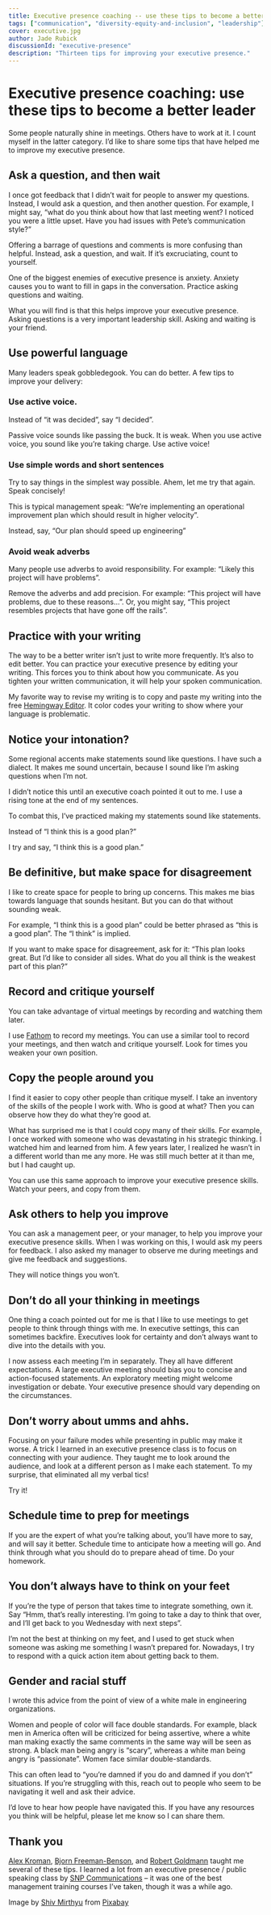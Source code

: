 ```yaml
---
title: Executive presence coaching -- use these tips to become a better leader
tags: ["communication", "diversity-equity-and-inclusion", "leadership"]
cover: executive.jpg
author: Jade Rubick
discussionId: "executive-presence"
description: "Thirteen tips for improving your executive presence."
---
```


<re-img src="executive.jpg"></re-img>

# Executive presence coaching: use these tips to become a better leader

Some people naturally shine in meetings. Others have to work at it. I count myself in the latter category. I’d like to share some tips that have helped me to improve my executive presence. 

## Ask a question, and then wait

I once got feedback that I didn’t wait for people to answer my questions. Instead, I would ask a question, and then another question. For example, I might say, “what do you think about how that last meeting went? I noticed you were a little upset. Have you had issues with Pete’s communication style?”

Offering a barrage of questions and comments is more confusing than helpful. Instead, ask a question, and wait. If it’s excruciating, count to yourself. 

One of the biggest enemies of executive presence is anxiety. Anxiety causes you to want to fill in gaps in the conversation. Practice asking questions and waiting.

What you will find is that this helps improve your executive presence. Asking questions is a very important leadership skill. Asking and waiting is your friend.

## Use powerful language

Many leaders speak gobbledegook. You can do better. A few tips to improve your delivery:

### Use active voice. 

Instead of “it was decided”, say “I decided”. 

Passive voice sounds like passing the buck. It is weak. When you use active voice, you sound like you’re taking charge. Use active voice!

### Use simple words and short sentences

Try to say things in the simplest way possible. Ahem, let me try that again. Speak concisely! 

This is typical management speak: “We’re implementing an operational improvement plan which should result in higher velocity”. 

Instead, say, “Our plan should speed up engineering”

### Avoid weak adverbs

Many people use adverbs to avoid responsibility. For example: “Likely this project will have problems”.

Remove the adverbs and add precision. For example: “This project will have problems, due to these reasons…”. Or, you might say, “This project resembles projects that have gone off the rails”.  

## Practice with your writing

The way to be a better writer isn’t just to write more frequently. It’s also to edit better. You can practice your executive presence by editing your writing. This forces you to think about how you communicate. As you tighten your written communication, it will help your spoken communication. 

My favorite way to revise my writing is to copy and paste my writing into the free [Hemingway Editor](http://hemingwayapp.com). It color codes your writing to show where your language is problematic.

## Notice your intonation?

Some regional accents make statements sound like questions. I have such a dialect. It makes me sound uncertain, because I sound like I’m asking questions when I’m not.

I didn’t notice this until an executive coach pointed it out to me. I use a rising tone at the end of my sentences.

To combat this, I’ve practiced making my statements sound like statements. 

Instead of “I think this is a good plan?”

I try and say, “I think this is a good plan.” 

## Be definitive, but make space for disagreement

I like to create space for people to bring up concerns. This makes me bias towards language that sounds hesitant. But you can do that without sounding weak.

For example, “I think this is a good plan” could be better phrased as “this is a good plan”. The “I think” is implied. 

If you want to make space for disagreement, ask for it: “This plan looks great. But I’d like to consider all sides. What do you all think is the weakest part of this plan?”

## Record and critique yourself

You can take advantage of virtual meetings by recording and watching them later. 

I use [Fathom](https://fathom.video) to record my meetings. You can use a similar tool to record your meetings, and then watch and critique yourself. Look for times you weaken your own position.

## Copy the people around you

I find it easier to copy other people than critique myself. I take an inventory of the skills of the people I work with. Who is good at what? Then you can observe how they do what they’re good at. 

What has surprised me is that I could copy many of their skills. For example, I once worked with someone who was devastating in his strategic thinking. I watched him and learned from him. A few years later, I realized he wasn’t in a different world than me any more. He was still much better at it than me, but I had caught up.

You can use this same approach to improve your executive presence skills. Watch your peers, and copy from them. 

## Ask others to help you improve

You can ask a management peer, or your manager, to help you improve your executive presence skills. When I was working on this, I would ask my peers for feedback. I also asked my manager to observe me during meetings and give me feedback and suggestions. 

They will notice things you won’t. 

## Don’t do all your thinking in meetings

One thing a coach pointed out for me is that I like to use meetings to get people to think through things with me. In executive settings, this can sometimes backfire. Executives look for certainty and don’t always want to dive into the details with you.

I now assess each meeting I’m in separately. They all have different expectations. A large executive meeting should bias you to concise and action-focused statements. An exploratory meeting might welcome investigation or debate. Your executive presence should vary depending on the circumstances.

## Don’t worry about umms and ahhs. 

Focusing on your failure modes while presenting in public may make it worse. A trick I learned in an executive presence class is to focus on connecting with your audience. They taught me to look around the audience, and look at a different person as I make each statement. To my surprise, that eliminated all my verbal tics! 

Try it!

## Schedule time to prep for meetings

If you are the expert of what you’re talking about, you’ll have more to say, and will say it better. Schedule time to anticipate how a meeting will go. And think through what you should do to prepare ahead of time. Do your homework. 

## You don’t always have to think on your feet

If you’re the type of person that takes time to integrate something, own it. Say “Hmm, that’s really interesting. I’m going to take a day to think that over, and I’ll get back to you Wednesday with next steps”. 

I’m not the best at thinking on my feet, and I used to get stuck when someone was asking me something I wasn’t prepared for. Nowadays, I try to respond with a quick action item about getting back to them. 

## Gender and racial stuff

I wrote this advice from the point of view of a white male in engineering organizations. 

Women and people of color will face double standards. For example, black men in America often will be criticized for being assertive, where a white man making exactly the same comments in the same way will be seen as strong. A black man being angry is “scary”, whereas a white man being angry is “passionate”. Women face similar double-standards. 

This can often lead to “you’re damned if you do and damned if you don’t” situations. If you’re struggling with this, reach out to people who seem to be navigating it well and ask their advice. 

I’d love to hear how people have navigated this. If you have any resources you think will be helpful, please let me know so I can share them.

## Thank you

[Alex Kroman](https://www.linkedin.com/in/alexkroman/), [Bjorn Freeman-Benson](https://www.linkedin.com/in/bjornfreemanbenson/), and [Robert Goldmann](https://www.linkedin.com/in/coachrg/) taught me several of these tips. I learned a lot from an executive presence / public speaking class by [SNP Communications](https://www.snpnet.com/) – it was one of the best management training courses I’ve taken, though it was a while ago. 

Image by <a href="https://pixabay.com/users/shivmirthyu-1303585/">Shiv Mirthyu</a> from <a href="https://pixabay.com/">Pixabay</a>